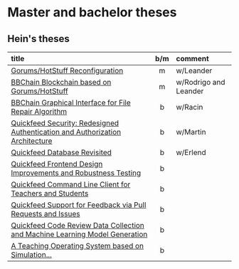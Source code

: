 # Master and bachelor theses

## Hein's theses

| title                                                                                                       | b/m | comment               |
|:------------------------------------------------------------------------------------------------------------|:---:|:----------------------|
| [Gorums/HotStuff Reconfiguration](gorums-hotstuff-reconfig.md)                                              |  m  | w/Leander             |
| [BBChain Blockchain based on Gorums/HotStuff](bbchain-block.md)                                             |  m  | w/Rodrigo and Leander |
| [BBChain Graphical Interface for File Repair Algorithm](bbchain-file-repair.md)                             |  b  | w/Racin               |
| [Quickfeed Security: Redesigned Authentication and Authorization Architecture](quickfeed-auth.md)           |  b  | w/Martin              |
| [Quickfeed Database Revisited](quickfeed-db.md)                                                             |  b  | w/Erlend              |
| [Quickfeed Frontend Design Improvements and Robustness Testing](quickfeed-ui-testing.md)                    |  b  |                       |
| [Quickfeed Command Line Client for Teachers and Students](quickfeed-cli.md)                                 |  b  |                       |
| [Quickfeed Support for Feedback via Pull Requests and Issues](quickfeed-pr-feedback.md)                     |  b  |                       |
| [Quickfeed Code Review Data Collection and Machine Learning Model Generation](quickfeed-codereview-data.md) |  b  |                       |
| [A Teaching Operating System based on Simulation...](teaching-os.md)                                        |  b  |                       |
